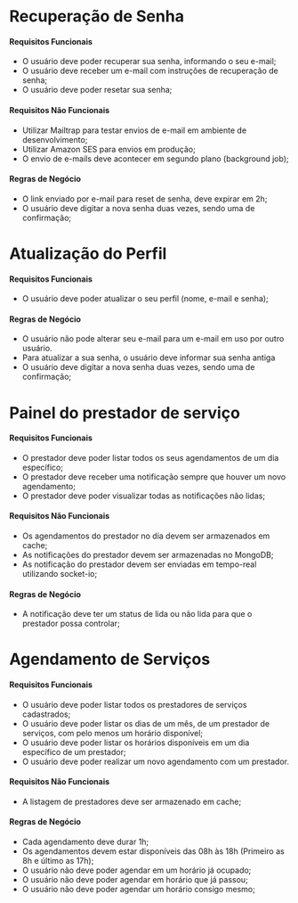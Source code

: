 # Recuperação de Senha

#### Requisitos Funcionais

- O usuário deve poder recuperar sua senha, informando o seu e-mail;
- O usuário deve receber um e-mail com instruções de recuperação de senha;
- O usuário deve poder resetar sua senha;


#### Requisitos Não Funcionais

- Utilizar Mailtrap para testar envios de e-mail em ambiente de desenvolvimento;
- Utilizar Amazon SES para envios em produção;
- O envio de e-mails deve acontecer em segundo plano (background job);

#### Regras de Negócio

- O link enviado por e-mail para reset de senha, deve expirar em 2h;
- O usuário deve digitar a nova senha duas vezes, sendo uma de confirmação;


# Atualização do Perfil

#### Requisitos Funcionais

- O usuário deve poder atualizar o seu perfil (nome, e-mail e senha);

#### Regras de Negócio

- O usuário não pode alterar seu e-mail para um e-mail em uso por outro usuário.
- Para atualizar a sua senha, o usuário deve informar sua senha antiga
- O usuário deve digitar a nova senha duas vezes, sendo uma de confirmação;


# Painel do prestador de serviço

#### Requisitos Funcionais

- O prestador deve poder listar todos os seus agendamentos de um dia específico;
- O prestador deve receber uma notificação sempre que houver um novo agendamento;
- O prestador deve poder visualizar todas as notificações não lidas;

#### Requisitos Não Funcionais

- Os agendamentos do prestador no dia devem ser armazenados em cache;
- As notificações do prestador devem ser armazenadas no MongoDB;
- As notificação do prestador devem ser enviadas em tempo-real utilizando socket-io;

#### Regras de Negócio 

- A notificação deve ter um status de lida ou não lida para que o prestador possa controlar;

# Agendamento de Serviços

#### Requisitos Funcionais

- O usuário deve poder listar todos os prestadores de serviços cadastrados;
- O usuário deve poder listar os dias de um mês, de um prestador de serviços, com pelo menos um horário disponível;
- O usuário deve poder listar os horários disponíveis em um dia específico de um prestador;
- O usuário deve poder realizar um novo agendamento com um prestador.

#### Requisitos Não Funcionais

- A listagem de prestadores deve ser armazenado em cache;

#### Regras de Negócio

- Cada agendamento deve durar 1h;
- Os agendamentos devem estar disponíveis das 08h às 18h (Primeiro as 8h e último as 17h);
- O usuário não deve poder agendar em um horário já ocupado;
- O usuário não deve poder agendar em horário que já passou;
- O usuário não deve poder agendar um horário consigo mesmo;
